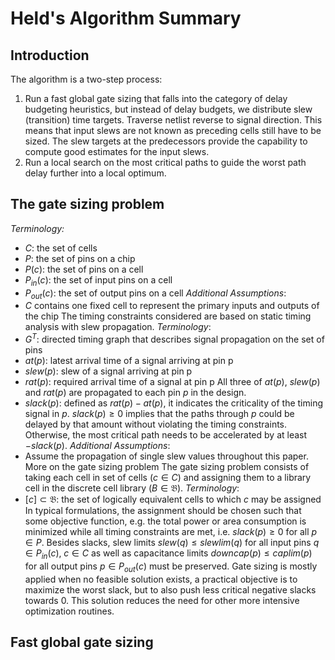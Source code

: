 # Held's Algorithm Summary
## Introduction
The algorithm is a two-step process:
1. Run a fast global gate sizing that falls into the category of delay budgeting heuristics, but instead of delay budgets, we distribute slew (transition) time targets. Traverse netlist reverse to signal direction. This means that input slews are not known as preceding cells still have to be sized. The slew targets at the predecessors provide the capability to compute good estimates for the input slews.
2. Run a local search on the most critical paths to guide the worst path delay further into a local optimum.
## The gate sizing problem
*Terminology:*
- $C$: the set of cells
- $P$: the set of pins on a chip
- $P(c)$: the set of pins on a cell
- $P_{in}(c)$: the set of input pins on a cell
- $P_{out}(c)$: the set of output pins on a cell
*Additional Assumptions*:
- $C$ contains one fixed cell to represent the primary inputs and outputs of the chip
The timing constraints considered are based on static timing analysis with slew propagation.
*Terminology*:
- $G^T$: directed timing graph that describes signal propagation on the set of pins
- $at(p)$: latest arrival time of a signal arriving at pin p
- $slew(p)$: slew of a signal arriving at pin p
- $rat(p)$: required arrival time of a signal at pin p
All three of $at(p)$, $slew(p)$ and $rat(p)$ are propagated to each pin $p$ in the design.
- $slack(p)$: defined as $rat(p)-at(p)$, it indicates the criticality of the timing signal in $p$. $slack(p)\geq 0$ implies that the paths through $p$ could be delayed by that amount without violating the timing constraints. Otherwise, the most critical path needs to be accelerated by at least $-slack(p)$.
*Additional Assumptions*:
- Assume the propagation of single slew values throughout this paper.
More on the gate sizing problem
The gate sizing problem consists of taking each cell in set of cells ($c\in C$) and assigning them to a library cell in the discrete cell library ($B\in \mathfrak{B}$).
*Terminology*:
- $[c] \subset \mathfrak{B}$: the set of logically equivalent cells to which $c$ may be assigned
In typical formulations, the assignment should be chosen such that some objective function, e.g. the total power or area consumption is minimized while all timing constraints are met, i.e. $slack(p)\geq0$ for all $p\in P$.
Besides slacks, slew limits $slew(q)\leq slewlim(q)$ for all input pins $q\in P_{in}(c),\;c\in C$ as well as capacitance limits $downcap(p)\leq caplim(p)$ for all output pins $p\in P_{out}(c)$ must be preserved.
Gate sizing is mostly applied when no feasible solution exists, a practical objective is to maximize the worst slack, but to also push less critical negative slacks towards 0. This solution reduces the need for other more intensive optimization routines.
## Fast global gate sizing
